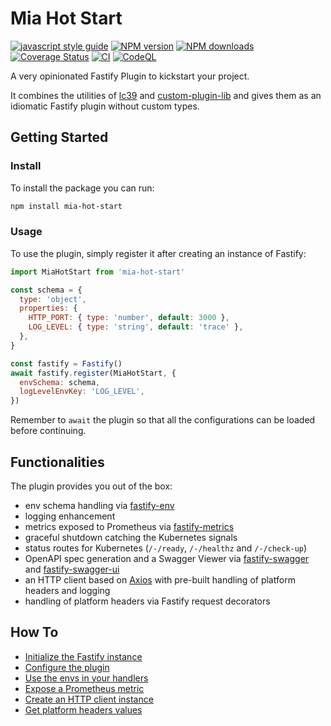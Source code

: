 # Mia Hot Start

[![javascript style guide][standard-mia-svg]][standard-mia]
[![NPM version][npmjs-v-svg]][npmjs-com]
[![NPM downloads][npmjs-dm-svg]][npmjs-com]
[![Coverage Status][coverall-svg]][coverall-io]
[![CI][ci-svg]][ci]
[![CodeQL][codeql-svg]][ci]

A very opinionated Fastify Plugin to kickstart your project.

It combines the utilities of [lc39](https://github.com/mia-platform/lc39) and [custom-plugin-lib](https://github.com/mia-platform/custom-plugin-lib) and gives them as an idiomatic Fastify plugin without custom types.

## Getting Started

### Install

To install the package you can run:

```sh
npm install mia-hot-start
```

### Usage

To use the plugin, simply register it after creating an instance of Fastify:

```js
import MiaHotStart from 'mia-hot-start'

const schema = {
  type: 'object',
  properties: {
    HTTP_PORT: { type: 'number', default: 3000 },
    LOG_LEVEL: { type: 'string', default: 'trace' },
  },
}

const fastify = Fastify()
await fastify.register(MiaHotStart, {
  envSchema: schema,
  logLevelEnvKey: 'LOG_LEVEL',
})
```

Remember to `await` the plugin so that all the configurations can be loaded before continuing.

## Functionalities

The plugin provides you out of the box:

- env schema handling via [fastify-env](https://github.com/fastify/fastify-env)
- logging enhancement
- metrics exposed to Prometheus via [fastify-metrics](https://github.com/SkeLLLa/fastify-metrics)
- graceful shutdown catching the Kubernetes signals
- status routes for Kubernetes (`/-/ready`, `/-/healthz` and `/-/check-up`)
- OpenAPI spec generation and a Swagger Viewer via [fastify-swagger](https://github.com/fastify/fastify-swagger) and [fastify-swagger-ui](https://github.com/fastify/fastify-swagger-ui)
- an HTTP client based on [Axios](https://github.com/axios/axios) with pre-built handling of platform headers and logging
- handling of platform headers via Fastify request decorators

## How To

- [Initialize the Fastify instance](docs/fastify-init.md)
- [Configure the plugin](docs/config.md)
- [Use the envs in your handlers](docs/envs.md)
- [Expose a Prometheus metric](docs/metrics.md)
- [Create an HTTP client instance](docs/http-client.md)
- [Get platform headers values](docs/plfatform-headers.md)

[standard-mia-svg]: https://img.shields.io/badge/code_style-standard--mia-orange.svg
[standard-mia]: https://github.com/mia-platform/eslint-config-mia
[npmjs-v-svg]: https://img.shields.io/npm/v/mia-hot-start.svg?logo=npm&label=version&color=cb3837
[npmjs-dm-svg]: https://img.shields.io/npm/dm/mia-hot-start.svg?logo=npm&color=cb3837
[npmjs-com]: https://www.npmjs.com/package/mia-hot-start
[coverall-svg]: https://coveralls.io/repos/github/edocrippaofficial/MiaHotStart/badge.svg
[coverall-io]: https://coveralls.io/github/edocrippaofficial/MiaHotStart
[ci-svg]: https://github.com/edocrippaofficial/MiaHotStart/actions/workflows/node.js.yml/badge.svg
[codeql-svg]: https://github.com/edocrippaofficial/MiaHotStart/actions/workflows/codeql.yml/badge.svg
[ci]: https://github.com/edocrippaofficial/MiaHotStart/actions
